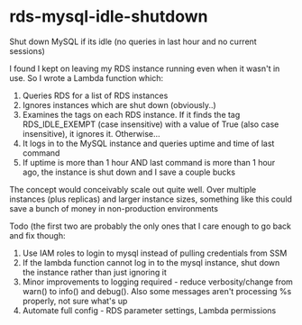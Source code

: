 # rds-mysql-idle-shutdown
Shut down MySQL if its idle (no queries in last hour and no current sessions)

I found I kept on leaving my RDS instance running even when it wasn't in use.  So I wrote a Lambda function which:
1. Queries RDS for a list of RDS instances
1. Ignores instances which are shut down (obviously..)
1. Examines the tags on each RDS instance.  If it finds the tag RDS_IDLE_EXEMPT (case insensitive) with a value of True (also case insensitive), it ignores it.  Otherwise...
1. It logs in to the MySQL instance and queries uptime and time of last command
1. If uptime is more than 1 hour AND last command is more than 1 hour ago, the instance is shut down and I save a couple bucks

The concept would conceivably scale out quite well.  Over multiple instances (plus replicas) and larger instance sizes, something like this could save a bunch of money in non-production environments

Todo (the first two are probably the only ones that I care enough to go back and fix though:
1. Use IAM roles to login to mysql instead of pulling credentials from SSM
1. If the lambda function cannot log in to the mysql instance, shut down the instance rather than just ignoring it
1. Minor improvements to logging required - reduce verbosity/change from warn() to info() and debug().  Also some messages aren't processing %s properly, not sure what's up
1. Automate full config - RDS parameter settings, Lambda permissions
